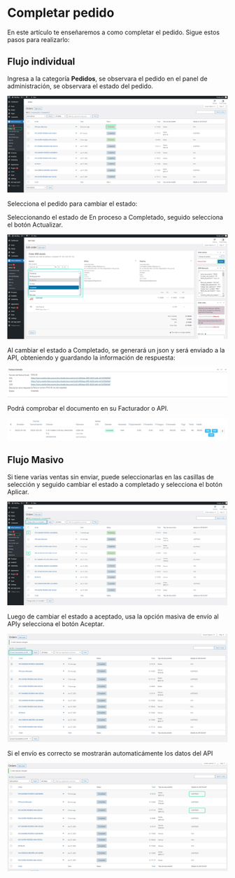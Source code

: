 # Completar pedido

En este artículo te enseñaremos a como completar el pedido. Sigue estos pasos para realizarlo:

## Flujo individual

Ingresa a la categoría **Pedidos**, se observara el pedido en el panel de administración, se observara el estado del pedido.

![Alt text](img/plugin26.jpg)

Selecciona el pedido para cambiar el estado:

Seleccionando el estado de En proceso a Completado, seguido selecciona el botón Actualizar.

![Alt text](img/plugin27.jpg)

Al cambiar el estado a Completado, se generará un json y será enviado a la API, obteniendo y guardando la información de respuesta:

![Alt text](img/plugin28.jpg)

Podrá comprobar el documento en su Facturador o API.

![Alt text](img/plugin29.jpg)

## Flujo Masivo

Si tiene varias ventas sin enviar, puede seleccionarlas en las casillas de selección y seguido cambiar el estado a completado y selecciona el botón Aplicar.

![Alt text](img/plugin31.jpg)

Luego de cambiar el estado a aceptado, usa la opción masiva de envío al APIy selecciona el botón Aceptar.

![Alt text](img/plugin32.jpg)

Si el envío es correcto se mostrarán automaticámente los datos del API

![Alt text](img/plugin33.jpg)
